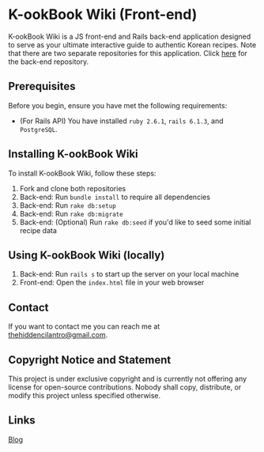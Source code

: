 # K-ookBook Wiki (Front-end)

K-ookBook Wiki is a JS front-end and Rails back-end application designed to serve as your ultimate interactive guide to authentic Korean recipes. Note that there are two separate repositories for this application. Click [here](https://github.com/hiddencilantro/k-ookbook-backend) for the back-end repository.

## Prerequisites

Before you begin, ensure you have met the following requirements:

* (For Rails API) You have installed `ruby 2.6.1`, `rails 6.1.3`, and `PostgreSQL`.

## Installing K-ookBook Wiki

To install K-ookBook Wiki, follow these steps:

1. Fork and clone both repositories
2. Back-end: Run `bundle install` to require all dependencies
3. Back-end: Run `rake db:setup`
4. Back-end: Run `rake db:migrate`
5. Back-end: (Optional) Run `rake db:seed` if you'd like to seed some initial recipe data

## Using K-ookBook Wiki (locally)

1. Back-end: Run `rails s` to start up the server on your local machine
2. Front-end: Open the `index.html` file in your web browser

## Contact

If you want to contact me you can reach me at <thehiddencilantro@gmail.com>.

## Copyright Notice and Statement

This project is under exclusive copyright and is currently not offering any license for open-source contributions. Nobody shall copy, distribute, or modify this project unless specified otherwise.

## Links
[Blog](https://dev.to/hiddencilantro/the-chronicles-of-a-rookie-developer-javascript-insights-2jm0)
